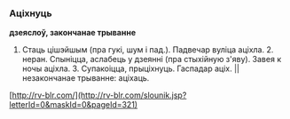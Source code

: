 ### Аціхнуць
**дзеяслоў, закончанае трыванне**

1. Стаць цішэйшым (пра гукі, шум і пад.). Падвечар вуліца аціхла. 2. неран. Спыніцца, аслабець у дзеянні (пра стыхійную з'яву). Завея к ночы аціхла. 3. Супакоіцца, прыціхнуць. Гаспадар аціх. || незакончанае трыванне: аціхаць.

<a rel="author">[http://rv-blr.com/](http://rv-blr.com/slounik.jsp?letterId=0&maskId=0&pageId=321)</a>
